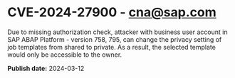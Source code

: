 # CVE-2024-27900 - cna@sap.com

Due to missing authorization check, attacker with business user account in SAP ABAP Platform - version 758, 795, can change the privacy setting of job templates from shared to private. As a result, the selected template would only be accessible to the owner.



**Publish date:** 2024-03-12
